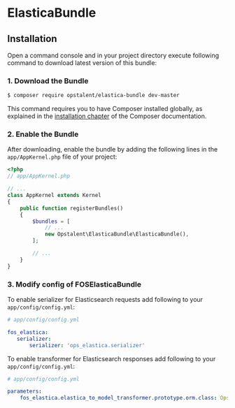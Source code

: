 # ElasticaBundle

## Installation

Open a command console and in your project directory execute following command
to download latest version of this bundle:

### 1. Download the Bundle

```bash
$ composer require opstalent/elastica-bundle dev-master
```

This command requires you to have Composer installed globally, as explained
in the [installation chapter](https://getcomposer.org/doc/00-intro.md)
of the Composer documentation.

### 2. Enable the Bundle

After downloading, enable the bundle by adding the following lines in the `app/AppKernel.php` file of your project:

```php
<?php
// app/AppKernel.php

// ...
class AppKernel extends Kernel
{
    public function registerBundles()
    {
        $bundles = [
            // ...
            new Opstalent\ElasticaBundle\ElasticaBundle(),
        ];

        // ...
    }
}
```

### 3. Modify config of FOSElasticaBundle

To enable serializer for Elasticsearch requests add following to your `app/config/config.yml`:

```yml
# app/config/config.yml

fos_elastica:
   serializer: 
       serializer: 'ops_elastica.serializer'
```

To enable transformer for Elasticsearch responses add following to your `app/config/config.yml`:

```yml
# app/config/config.yml

parameters:
    fos_elastica.elastica_to_model_transformer.prototype.orm.class: Opstalent\ElasticaBundle\Transformer\ElasticaToModelTransformer
```
